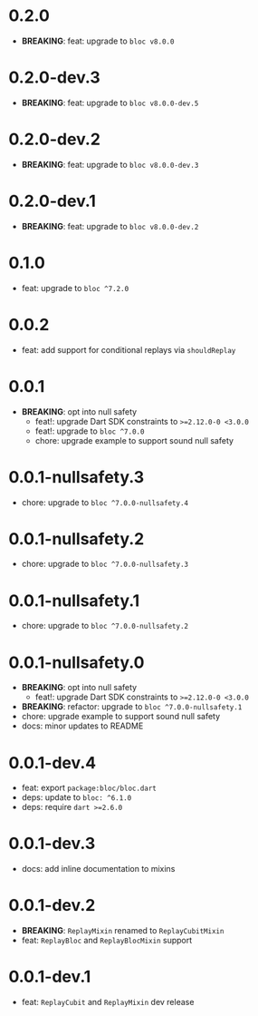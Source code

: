 # 0.2.0

- **BREAKING**: feat: upgrade to `bloc v8.0.0`

# 0.2.0-dev.3

- **BREAKING**: feat: upgrade to `bloc v8.0.0-dev.5`

# 0.2.0-dev.2

- **BREAKING**: feat: upgrade to `bloc v8.0.0-dev.3`

# 0.2.0-dev.1

- **BREAKING**: feat: upgrade to `bloc v8.0.0-dev.2`

# 0.1.0

- feat: upgrade to `bloc ^7.2.0`

# 0.0.2

- feat: add support for conditional replays via `shouldReplay`

# 0.0.1

- **BREAKING**: opt into null safety
  - feat!: upgrade Dart SDK constraints to `>=2.12.0-0 <3.0.0`
  - feat!: upgrade to `bloc ^7.0.0`
  - chore: upgrade example to support sound null safety

# 0.0.1-nullsafety.3

- chore: upgrade to `bloc ^7.0.0-nullsafety.4`

# 0.0.1-nullsafety.2

- chore: upgrade to `bloc ^7.0.0-nullsafety.3`

# 0.0.1-nullsafety.1

- chore: upgrade to `bloc ^7.0.0-nullsafety.2`

# 0.0.1-nullsafety.0

- **BREAKING**: opt into null safety
  - feat!: upgrade Dart SDK constraints to `>=2.12.0-0 <3.0.0`
- **BREAKING**: refactor: upgrade to `bloc ^7.0.0-nullsafety.1`
- chore: upgrade example to support sound null safety
- docs: minor updates to README

# 0.0.1-dev.4

- feat: export `package:bloc/bloc.dart`
- deps: update to `bloc: ^6.1.0`
- deps: require `dart >=2.6.0`

# 0.0.1-dev.3

- docs: add inline documentation to mixins

# 0.0.1-dev.2

- **BREAKING**: `ReplayMixin` renamed to `ReplayCubitMixin`
- feat: `ReplayBloc` and `ReplayBlocMixin` support

# 0.0.1-dev.1

- feat: `ReplayCubit` and `ReplayMixin` dev release
